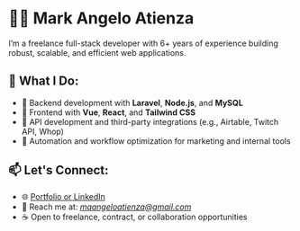 # 👨‍💻 Mark Angelo Atienza

I’m a freelance full-stack developer with 6+ years of experience building robust, scalable, and efficient web applications.

## 💼 What I Do:
- 🔧 Backend development with **Laravel**, **Node.js**, and **MySQL**
- 🎨 Frontend with **Vue**, **React**, and **Tailwind CSS**
- 🔌 API development and third-party integrations (e.g., Airtable, Twitch API, Whop)
- 🤖 Automation and workflow optimization for marketing and internal tools

## 📫 Let's Connect:
- 🌐 [Portfolio or LinkedIn](https://www.linkedin.com/in/maangeloatienza/)
- 📧 Reach me at: *maangeloatienza@gmail.com*  
- ☕ Open to freelance, contract, or collaboration opportunities
